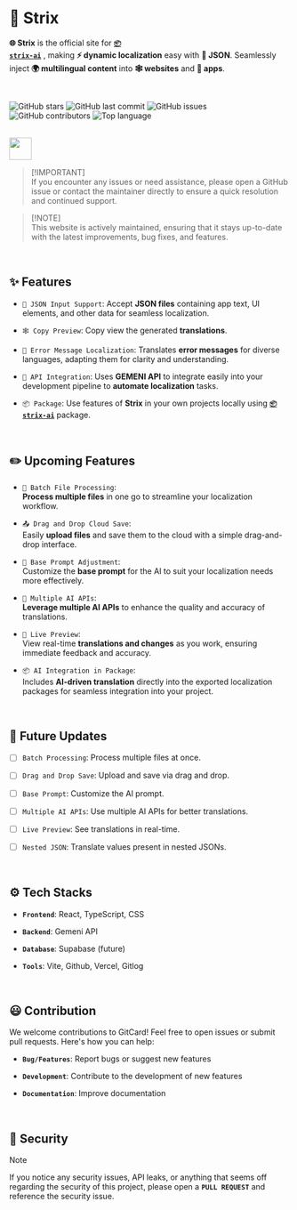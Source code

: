 # 🔦 Strix

**🌐 Strix** is the official site for <b><a href="https://github.com/divyanshudhruv/strix-ai/blob/main/package/README.md"><code>📦 strix-ai</code></a></b> , making **⚡ dynamic localization** easy with **📁 JSON**. Seamlessly inject **🌍 multilingual content** into **🕸️ websites** and **🔦 apps**.

<br>

![GitHub stars](https://img.shields.io/github/stars/divyanshudhruv/strix-ai?style=for-the-badge)
![GitHub last commit](https://img.shields.io/github/last-commit/divyanshudhruv/strix-ai.svg?style=for-the-badge)
![GitHub issues](https://img.shields.io/github/issues/divyanshudhruv/strix-ai.svg?style=for-the-badge)
![GitHub contributors](https://img.shields.io/github/contributors/divyanshudhruv/strix-ai.svg?style=for-the-badge)
![Top language](https://img.shields.io/github/languages/top/divyanshudhruv/strix-ai.svg?style=for-the-badge)

<br>

<img src="https://vercel.celsiusnarhwal.dev/api/divyanshudhruv/strix-ai" height="40">

<Br>

> [!IMPORTANT]<br>
> If you encounter any issues or need assistance, please open a GitHub issue or contact the maintainer directly to ensure a quick resolution and continued support.

> [!NOTE]<br>
> This website is actively maintained, ensuring that it stays up-to-date with the latest improvements, bug fixes, and features.

<br>

## ✨ Features

- `📁 JSON Input Support`: Accept **JSON files** containing app text, UI elements, and other data for seamless localization.

- `🕸️ Copy Preview`: Copy view the generated **translations**.

- `🚨 Error Message Localization`: Translates **error messages** for diverse languages, adapting them for clarity and understanding.

- `🔗 API Integration`: Uses **GEMENI API** to integrate easily into your development pipeline to **automate localization** tasks.

- `📦 Package`: Use features of **Strix** in your own projects locally using <b><a href="https://github.com/divyanshudhruv/strix-ai/blob/main/package/README.md"><code>📦 strix-ai</code></a></b> package.

<br>

## ✏️ Upcoming Features

- `📂 Batch File Processing`:  
  **Process multiple files** in one go to streamline your localization workflow.

- `📤 Drag and Drop Cloud Save`:  
  Easily **upload files** and save them to the cloud with a simple drag-and-drop interface.

- `🔄 Base Prompt Adjustment`:  
  Customize the **base prompt** for the AI to suit your localization needs more effectively.

- `🤖 Multiple AI APIs`:  
  **Leverage multiple AI APIs** to enhance the quality and accuracy of translations.

- `🔮 Live Preview`:  
  View real-time **translations and changes** as you work, ensuring immediate feedback and accuracy.

- `📦 AI Integration in Package`:  
  Includes **AI-driven translation** directly into the exported localization packages for seamless integration into your project.

<br>

## 🚨 Future Updates

- [ ] `Batch Processing`: Process multiple files at once.<br>

- [ ] `Drag and Drop Save`: Upload and save via drag and drop.<br>

- [ ] `Base Prompt`: Customize the AI prompt.<br>

- [ ] `Multiple AI APIs`: Use multiple AI APIs for better translations.<br>

- [ ] `Live Preview`: See translations in real-time.<br>

- [ ] `Nested JSON`: Translate values present in nested JSONs.

<br>

## ⚙️ Tech Stacks

- **`Frontend`**: React, TypeScript, CSS

- **`Backend`**: Gemeni API

- **`Database`**: Supabase (future)

- **`Tools`**: Vite, Github, Vercel, Gitlog

<br>

## 😃 Contribution

We welcome contributions to GitCard! Feel free to open issues or submit pull requests. Here's how you can help:

- **`Bug/Features`**: Report bugs or suggest new features

- **`Development`**: Contribute to the development of new features

- **`Documentation`**: Improve documentation

<br>

## 🔐 Security

> [!NOTE]
> If you notice any security issues, API leaks, or anything that seems off regarding the security of this project, please open a **`PULL REQUEST`** and reference the security issue.
